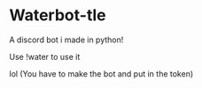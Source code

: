 # Waterbot-tle

A discord bot i made in python!

Use !water to use it

lol
(You have to make the bot and put in the token)
